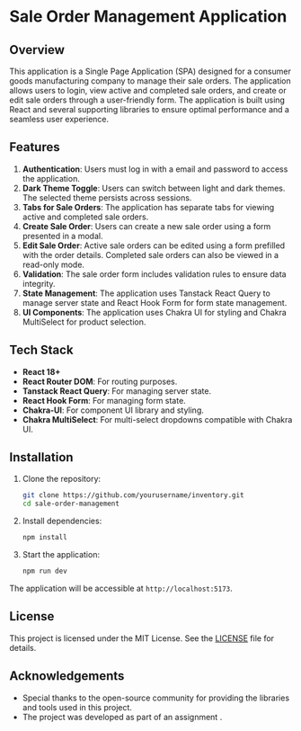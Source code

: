# Sale Order Management Application

## Overview
This application is a Single Page Application (SPA) designed for a consumer goods manufacturing company to manage their sale orders. The application allows users to login, view active and completed sale orders, and create or edit sale orders through a user-friendly form. The application is built using React and several supporting libraries to ensure optimal performance and a seamless user experience.

## Features
1. **Authentication**: Users must log in with a email and password to access the application.
2. **Dark Theme Toggle**: Users can switch between light and dark themes. The selected theme persists across sessions.
3. **Tabs for Sale Orders**: The application has separate tabs for viewing active and completed sale orders.
4. **Create Sale Order**: Users can create a new sale order using a form presented in a modal.
5. **Edit Sale Order**: Active sale orders can be edited using a form prefilled with the order details. Completed sale orders can also be viewed in a read-only mode.
6. **Validation**: The sale order form includes validation rules to ensure data integrity.
7. **State Management**: The application uses Tanstack React Query to manage server state and React Hook Form for form state management.
8. **UI Components**: The application uses Chakra UI for styling and Chakra MultiSelect for product selection.

## Tech Stack
- **React 18+**
- **React Router DOM**: For routing purposes.
- **Tanstack React Query**: For managing server state.
- **React Hook Form**: For managing form state.
- **Chakra-UI**: For component UI library and styling.
- **Chakra MultiSelect**: For multi-select dropdowns compatible with Chakra UI.

## Installation
1. Clone the repository:
    ```bash
    git clone https://github.com/yourusername/inventory.git
    cd sale-order-management
    ```

2. Install dependencies:
    ```bash
    npm install
    ```

3. Start the application:
    ```bash
    npm run dev
    ```

The application will be accessible at `http://localhost:5173`.

## License
This project is licensed under the MIT License. See the [LICENSE](LICENSE) file for details.

## Acknowledgements
- Special thanks to the open-source community for providing the libraries and tools used in this project.
- The project was developed as part of an assignment .